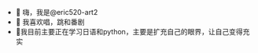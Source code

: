 - 👋 嗨，我是@eric520-art2
- 👀 我喜欢唱，跳和番剧
- 🌱我目前主要正在学习日语和python，主要是扩充自己的眼界，让自己变得充实

<!---
eric520-art/eric520-art is a ✨ special ✨ repository because its `README.md` (this file) appears on your GitHub profile.
You can click the Preview link to take a look at your changes.
--->
